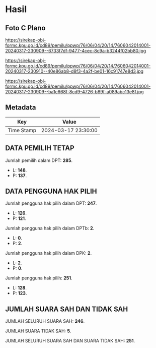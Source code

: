 # Hasil

## Foto C Plano

https://sirekap-obj-formc.kpu.go.id/cd89/pemilu/ppwp/76/06/04/20/14/7606042014001-20240317-230909--6733f7df-9477-4cec-8c9a-b3244f02bb80.jpg

https://sirekap-obj-formc.kpu.go.id/cd89/pemilu/ppwp/76/06/04/20/14/7606042014001-20240317-230910--40e86ab8-d8f3-4a2f-be01-16c91747e8d3.jpg

https://sirekap-obj-formc.kpu.go.id/cd89/pemilu/ppwp/76/06/04/20/14/7606042014001-20240317-230909--ba1c668f-8cd9-4726-b89f-a089abc13e8f.jpg


## Metadata

| Key        | Value               |
| ---------- | ------------------- |
| Time Stamp | 2024-03-17 23:30:00 |


## DATA PEMILIH TETAP

Jumlah pemilih dalam DPT: **285**.
 * L: **148**.
 * P: **137**.

## DATA PENGGUNA HAK PILIH

Jumlah pengguna hak pilih dalam DPT: **247**.
 * L: **126**.
 * P: **121**.

Jumlah pengguna hak pilih dalam DPTb: **2**.
 * L: **0**.
 * P: **2**.

Jumlah pengguna hak pilih dalam DPK: **2**.
 * L: **2**.
 * P: **0**.

Jumlah pengguna hak pilih: **251**.
 * L: **128**.
 * P: **123**.

## JUMLAH SUARA SAH DAN TIDAK SAH

JUMLAH SELURUH SUARA SAH: **246**.

JUMLAH SUARA TIDAK SAH: **5**.

JUMLAH SELURUH SUARA SAH DAN SUARA TIDAK SAH: **251**.


